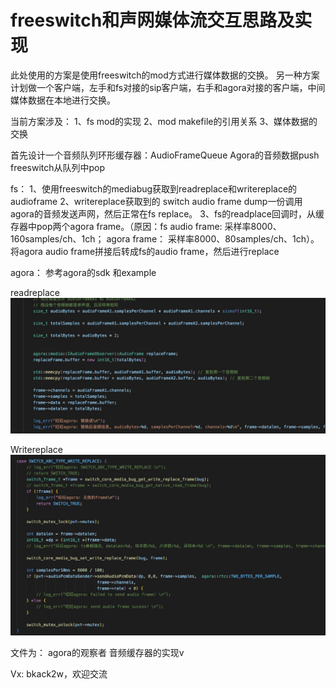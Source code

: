 # freeswitch和声网媒体流交互思路及实现
此处使用的方案是使用freeswitch的mod方式进行媒体数据的交换。
另一种方案计划做一个客户端，左手和fs对接的sip客户端，右手和agora对接的客户端，中间媒体数据在本地进行交换。

当前方案涉及：
1、fs mod的实现
2、mod makefile的引用关系
3、媒体数据的交换

首先设计一个音频队列环形缓存器：AudioFrameQueue
Agora的音频数据push
freeswitch从队列中pop

fs：
1、使用freeswitch的mediabug获取到readreplace和writereplace的audioframe
2、writereplace获取到的 switch audio frame  dump一份调用agora的音频发送声网，然后正常在fs replace。
3、fs的readplace回调时，从缓存器中pop两个agora frame。（原因：fs audio frame: 采样率8000、160samples/ch、1ch； agora frame： 采样率8000、80samples/ch、1ch）。将agora audio frame拼接后转成fs的audio frame，然后进行replace

agora：
参考agora的sdk 和example



readreplace
![rp](media/17287196898634/rp.png)


Writereplace
![wp](media/17287196898634/wp.png)


文件为：
agora的观察者
音频缓存器的实现v

Vx: bkack2w，欢迎交流

